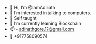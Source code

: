 
- 👋 Hi, I’m @IamAdinath
- 👀 I’m interested in talking to computers.
- :school_satchel: Self taught
- 🌱 I’m currently learning Blockchain
- :mailbox: - adinathgore.17@gmail.com
- :iphone: +917758090574

<!---
IamAdinath/IamAdinath is a ✨ special ✨ repository because its `README.md` (this file) appears on your GitHub profile.
You can click the Preview link to take a look at your changes.
--->
